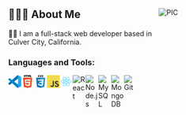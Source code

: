 <span>
<img align="right" alt="PIC" width = "200px" height="200px" src="./cat.gif" />
<h2> 👩🏻‍💻 About Me </h2>
👩🏻 I am a full-stack web developer based in Culver City, California.
</span>

### Languages and Tools:

<img align="left" alt="Visual Studio Code" width="26px" src="https://raw.githubusercontent.com/github/explore/80688e429a7d4ef2fca1e82350fe8e3517d3494d/topics/visual-studio-code/visual-studio-code.png" />
<img align="left" alt="HTML5" width="26px" src="https://raw.githubusercontent.com/github/explore/80688e429a7d4ef2fca1e82350fe8e3517d3494d/topics/html/html.png" />
<img align="left" alt="CSS3" width="26px" src="https://raw.githubusercontent.com/github/explore/80688e429a7d4ef2fca1e82350fe8e3517d3494d/topics/css/css.png" />
<img align="left" alt="JavaScript" width="26px" src="https://raw.githubusercontent.com/github/explore/80688e429a7d4ef2fca1e82350fe8e3517d3494d/topics/javascript/javascript.png" />
<img align="left" alt="React" width="26px" src="https://raw.githubusercontent.com/github/explore/80688e429a7d4ef2fca1e82350fe8e3517d3494d/topics/react/react.png" />
<img align="left" alt="React" width="26px" src="https://cdn3.iconfinder.com/data/icons/logos-3/250/angular-512.png" />
<img align="left" alt="Node.js" width="26px" src="https://www.technoscore.com/images/services/node-js-icon.png" />
<img align="left" alt="MySQL" width="26px" src="https://www.freepnglogos.com/uploads/logo-mysql-png/logo-mysql-development-mysql-logo-code-icon-9.png" />
<img align="left" alt="MongoDB" width="26px" src="https://gcollazo.github.io/mongodbapp/assets/img/icon.png" />
<img align="left" alt="Git" width="26px" src="https://cdn.freebiesupply.com/logos/large/2x/git-icon-logo-png-transparent.png" />

<br />
<br />
